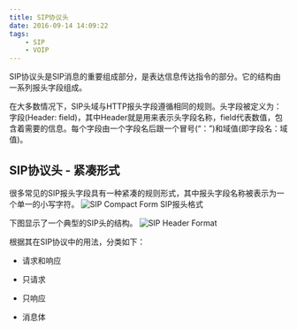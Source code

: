 ```yaml
---
title: SIP协议头
date: 2016-09-14 14:09:22
tags:
	- SIP
	- VOIP
---
```

 SIP协议头是SIP消息的重要组成部分，是表达信息传达指令的部分。它的结构由一系列报头字段组成。

在大多数情况下，SIP头域与HTTP报头字段遵循相同的规则。头字段被定义为：字段(Header: field)，其中Header就是用来表示头字段名称，field代表数值，包含着需要的信息。每个字段由一个字段名后跟一个冒号(“：”)和域值(即字段名：域值)。
## SIP协议头 - 紧凑形式

很多常见的SIP报头字段具有一种紧凑的规则形式，其中报头字段名称被表示为一个单一的小写字符。
![SIP Compact Form](http://img.blog.csdn.net/20160912191420384)
SIP报头格式

下图显示了一个典型的SIP头的结构。
![SIP Header Format](http://img.blog.csdn.net/20160913154749288)

根据其在SIP协议中的用法，分类如下：

- 请求和响应

- 只请求

- 只响应

- 消息体

